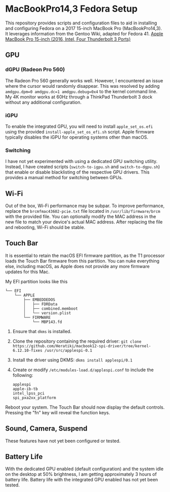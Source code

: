 # MacBookPro14,3 Fedora Setup

This repository provides scripts and configuration files to aid in installing and configuring Fedora on a 2017 15-inch MacBook Pro (MacBookPro14,3). It leverages information from the Gentoo Wiki, adapted for Fedora 41. [Apple MacBook Pro 15-inch (2016, Intel, Four Thunderbolt 3 Ports)](https://wiki.gentoo.org/wiki/Apple_MacBook_Pro_15-inch_(2016,_Intel,_Four_Thunderbolt_3_Ports))

## GPU

### dGPU (Radeon Pro 560)

The Radeon Pro 560 generally works well. However, I encountered an issue where the cursor would randomly disappear. This was resolved by adding `amdgpu.dpm=0 amdgpu.dc=1 amdgpu.debug=0x4` to the kernel command line. My 4K monitor works at 60Hz through a ThinkPad Thunderbolt 3 dock without any additional configuration.

### iGPU

To enable the integrated GPU, you will need to install `apple_set_os.efi` using the provided `install-apple_set_os_efi.sh` script. Apple firmware typically disables the iGPU for operating systems other than macOS.

### Switching

I have not yet experimented with using a dedicated GPU switching utility. Instead, I have created scripts (`switch-to-igpu.sh` and `switch-to-dgpu.sh`) that enable or disable blacklisting of the respective GPU drivers. This provides a manual method for switching between GPUs.

## Wi-Fi

Out of the box, Wi-Fi performance may be subpar. To improve performance, replace the `brcmfmac43602-pcie.txt` file located in `/usr/lib/firmware/brcm` with the provided file. You can optionally modify the MAC address in the new file to match your device's actual MAC address. After replacing the file and rebooting, Wi-Fi should be stable.

## Touch Bar

It is essential to retain the macOS EFI firmware partition, as the T1 processor loads the Touch Bar firmware from this partition. You can nuke everything else, including macOS, as Apple does not provide any more firmware updates for this Mac.

My EFI partition looks like this
```
└── EFI
    └── APPLE
        ├── EMBEDDEDOS
        │   ├── FDRData
        │   ├── combined.memboot
        │   └── version.plist
        └── FIRMWARE
            └── MBP143.fd
```

1. Ensure that `dkms` is installed.
2. Clone the repository containing the required driver:
   `git clone https://github.com/Heratiki/macbook12-spi-driver/tree/kernel-6.12.10-fixes /usr/src/applespi-0.1`
3. Install the driver using DKMS:
   `dkms install applespi/0.1`
4. Create or modify `/etc/modules-load.d/applespi.conf` to include the following:

   ```
   applespi
   apple-ib-tb
   intel_lpss_pci
   spi_pxa2xx_platform
   ```

Reboot your system. The Touch Bar should now display the default controls. Pressing the "fn" key will reveal the function keys.

## Sound, Camera, Suspend

These features have not yet been configured or tested.

## Battery Life

With the dedicated GPU enabled (default configuration) and the system idle on the desktop at 50% brightness, I am getting approximately 3 hours of battery life. Battery life with the integrated GPU enabled has not yet been tested.
